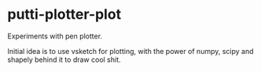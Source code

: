 # putti-plotter-plot
Experiments with pen plotter.

Initial idea is to use vsketch for plotting, with the power of numpy, scipy and shapely behind it to draw cool shit.
